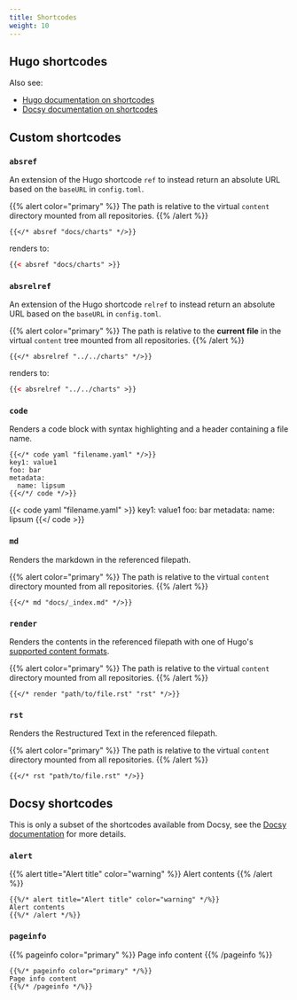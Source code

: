 ```yaml
---
title: Shortcodes
weight: 10
---
```


## Hugo shortcodes

Also see:

* [Hugo documentation on shortcodes](https://gohugo.io/content-management/shortcodes/)
* [Docsy documentation on shortcodes](https://www.docsy.dev/docs/adding-content/shortcodes/)

## Custom shortcodes

### `absref`

An extension of the Hugo shortcode `ref` to instead return an absolute URL based on the `baseURL` in `config.toml`.

{{% alert color="primary" %}}
The path is relative to the virtual `content` directory mounted from all repositories.
{{% /alert %}}

```go-html-template
{{</* absref "docs/charts" */>}}
```

renders to:

```html
{{< absref "docs/charts" >}}
```

### `absrelref`

An extension of the Hugo shortcode `relref` to instead return an absolute URL based on the `baseURL` in `config.toml`.

{{% alert color="primary" %}}
The path is relative to the **current file** in the virtual `content` tree mounted from all repositories.
{{% /alert %}}

```go-html-template
{{</* absrelref "../../charts" */>}}
```

renders to:

```html
{{< absrelref "../../charts" >}}
```

### `code`

Renders a code block with syntax highlighting and a header containing a file name.

```go-html-template
{{</* code yaml "filename.yaml" */>}}
key1: value1
foo: bar
metadata:
  name: lipsum
{{</*/ code */>}}
```

{{< code yaml "filename.yaml" >}}
key1: value1
foo: bar
metadata:
  name: lipsum
{{</ code >}}

### `md`

Renders the markdown in the referenced filepath.

{{% alert color="primary" %}}
The path is relative to the virtual `content` directory mounted from all repositories.
{{% /alert %}}

```go-html-template
{{</* md "docs/_index.md" */>}}
```

### `render`

Renders the contents in the referenced filepath with one of Hugo's [supported content formats](https://gohugo.io/content-management/formats/#list-of-content-formats).

{{% alert color="primary" %}}
The path is relative to the virtual `content` directory mounted from all repositories.
{{% /alert %}}

```go-html-template
{{</* render "path/to/file.rst" "rst" */>}}
```

### `rst`

Renders the Restructured Text in the referenced filepath.

{{% alert color="primary" %}}
The path is relative to the virtual `content` directory mounted from all repositories.
{{% /alert %}}

```go-html-template
{{</* rst "path/to/file.rst" */>}}
```

## Docsy shortcodes

This is only a subset of the shortcodes available from Docsy, see the [Docsy documentation](https://www.docsy.dev/docs/adding-content/shortcodes/) for more details.

### `alert`

{{% alert title="Alert title" color="warning" %}}
Alert contents
{{% /alert %}}

```go-html-template
{{%/* alert title="Alert title" color="warning" */%}}
Alert contents
{{%/* /alert */%}}
```

### `pageinfo`

{{% pageinfo color="primary" %}}
Page info content
{{% /pageinfo %}}

```go-html-template
{{%/* pageinfo color="primary" */%}}
Page info content
{{%/* /pageinfo */%}}
```
